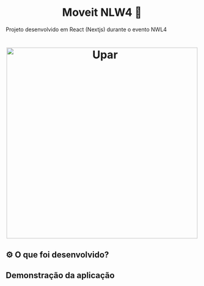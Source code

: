 <h1 align="center"> Moveit NLW4 🚀 </h1>
<p>Projeto desenvolvido em React (Nextjs) durante o evento NWL4</p>
<h1 align="center">
<img width="500" height="auto" alt="Upar" title="Upar"  src="Telemática-PC/moveit-next/assets/ImgReadme.png"style="max-width:100%;">
</h1>
<h2> ⚙️ O que foi desenvolvido?<h2>

Demonstração da aplicação
